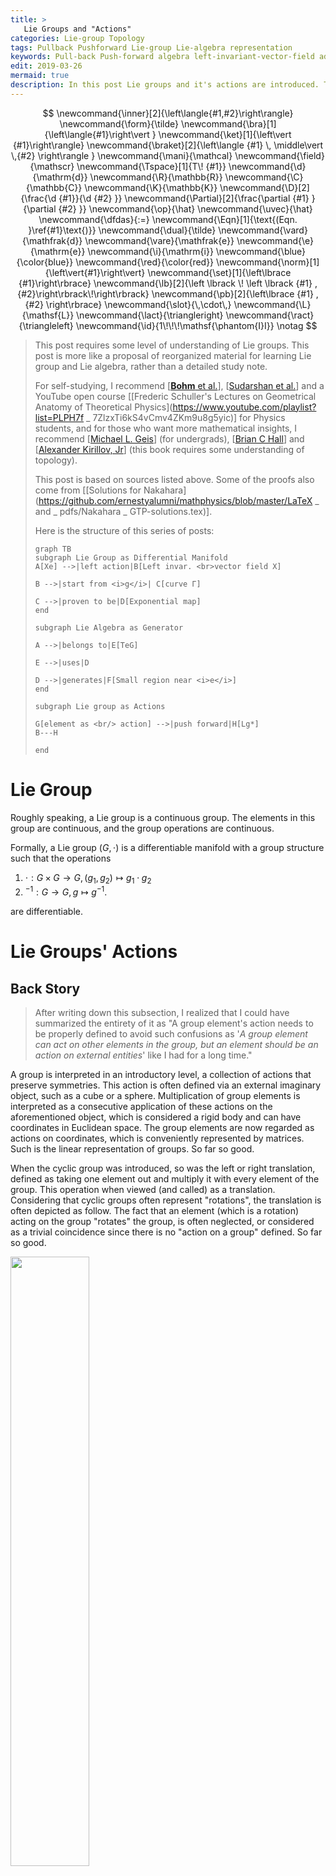 ```yaml
---
title: >
   Lie Groups and "Actions"
categories: Lie-group Topology
tags: Pullback Pushforward Lie-group Lie-algebra representation
keywords: Pull-back Push-forward algebra left-invariant-vector-field adjoint-representation
edit: 2019-03-26
mermaid: true
description: In this post Lie groups and it's actions are introduced. This is the first of a series posts start from Lie group and Lie algebra, where I try to understand "infinitesimal operators" and "generators" used by physicists from a mathematical standpoint. Hopefully, this series ends with a good explanation of what "generators" are in Classical Mechanics as well as Quantum Mechanics.
---
```


$$
\newcommand{\inner}[2]{\left\langle{#1,#2}\right\rangle}
\newcommand{\form}{\tilde}
\newcommand{\bra}[1]{\left\langle{#1}\right\vert }
\newcommand{\ket}[1]{\left\vert {#1}\right\rangle}
\newcommand{\braket}[2]{\left\langle {#1} \, \middle\vert \,{#2} \right\rangle }
\newcommand{\mani}{\mathcal}
\newcommand{\field}{\mathscr}
\newcommand{\Tspace}[1]{T\! {#1}}
\newcommand{\d}{\mathrm{d}}
\newcommand{\R}{\mathbb{R}}
\newcommand{\C}{\mathbb{C}}
\newcommand{\K}{\mathbb{K}}
\newcommand{\D}[2]{\frac{\d {#1}}{\d {#2} }}
\newcommand{\Partial}[2]{\frac{\partial {#1} }{\partial {#2} }}
\newcommand{\op}{\hat}
\newcommand{\uvec}{\hat}
\newcommand{\dfdas}{:=}
\newcommand{\Eqn}[1]{\text{(Eqn. }\ref{#1}\text{)}}
\newcommand{\dual}{\tilde}
\newcommand{\vard}{\mathfrak{d}}
\newcommand{\vare}{\mathfrak{e}}
\newcommand{\e}{\mathrm{e}}
\newcommand{\i}{\mathrm{i}}
\newcommand{\blue}{\color{blue}}
\newcommand{\red}{\color{red}}
\newcommand{\norm}[1]{\left\vert{#1}\right\vert}
\newcommand{\set}[1]{\left\lbrace {#1}\right\rbrace}
\newcommand{\lb}[2]{\left \lbrack \! \left \lbrack {#1} , {#2}\right\rbrack\!\right\rbrack}
\newcommand{\pb}[2]{\left\lbrace {#1} , {#2} \right\rbrace}
\newcommand{\slot}{\,\cdot\,}
\newcommand{\L}{\mathsf{L}}
\newcommand{\lact}{\triangleright}
\newcommand{\ract}{\triangleleft}
\newcommand{\id}{1\!\!\!\mathsf{\phantom{I}I}}
\notag
$$

> This post requires some level of understanding of Lie groups. This post is more like a proposal of reorganized material for learning Lie group and Lie algebra, rather than a detailed study note. 
>
> For self-studying, I recommend [[**Bohm** et al.](https://www.springer.com/us/book/9783540000310)], [[Sudarshan et al.](https://www.worldscientific.com/worldscibooks/10.1142/9751)] and a YouTube open course [[Frederic Schuller's Lectures on Geometrical Anatomy of Theoretical Physics](https://www.youtube.com/playlist?list=PLPH7f _ 7ZlzxTi6kS4vCmv4ZKm9u8g5yic)] for Physics students, and for those who want more mathematical insights, I recommend [[Michael L. Geis](http://scholar.rose-hulman.edu/rhumj/vol15/iss2/5/)] (for undergrads), [[Brian C Hall](https://www.springer.com/us/book/9783319134666)] and [[Alexander Kirillov, Jr](https://www.cambridge.org/core/books/an-introduction-to-lie-groups-and-lie-algebras/98E68056F3EE57686421863E2B0B5DF4)] (this book requires some understanding of topology). 
>
> This post is based on sources listed above. Some of the proofs also come from [[Solutions for Nakahara](https://github.com/ernestyalumni/mathphysics/blob/master/LaTeX _ and _ pdfs/Nakahara _ GTP-solutions.tex)].
>
> Here is the structure of this series of posts:
>
> ```mermaid
> graph TB
> subgraph Lie Group as Differential Manifold
> A[Xe] -->|left action|B[Left invar. <br>vector field X]
> 
> B -->|start from <i>g</i>| C[curve Γ]
> 
> C -->|proven to be|D[Exponential map]
> end
> 
> subgraph Lie Algebra as Generator
> 
> A -->|belongs to|E[TeG]
> 
> E -->|uses|D
> 
> D -->|generates|F[Small region near <i>e</i>]
> end
> 
> subgraph Lie group as Actions
> 
> G[element as <br/> action] -->|push forward|H[Lg*]
> B---H
> 
> end
> 
> ```

# Lie Group

Roughly speaking, a Lie group is a continuous group. The elements in this group are continuous, and the group operations are continuous.

Formally, a Lie group $(G,\cdot)​$ is a differentiable manifold with a group structure such that the operations

1. $\cdot : G\times G \rightarrow G,\, (g _ 1,g _ 2)\mapsto g _ 1\cdot g _ 2​$
2. $^{-1}: G\rightarrow G,\, g\mapsto g^{-1}$.

are differentiable.

# Lie Groups' Actions

## Back Story

> After writing down this subsection, I realized that I could have summarized the entirety of it as "A group element's action needs to be properly defined to avoid such confusions as '*A group element can act on other elements in the group, but an element should be an action on external entities*' like I had for a long time."

A group is interpreted in an introductory level, a collection of actions that preserve symmetries. This action is often defined via an external imaginary object, such as a cube or a sphere. Multiplication of group elements is interpreted as a consecutive application of these actions on the aforementioned object, which is considered a rigid body and can have coordinates in Euclidean space. The group elements are now regarded as actions on coordinates, which is conveniently represented by matrices. Such is the linear representation of groups. So far so good.

When the cyclic group was introduced, so was the left or right translation, defined as taking one element out and multiply it with every element of the group. This operation when viewed (and called) as a translation. Considering that cyclic groups often represent "rotations", the translation is often depicted as follow. The fact that an element (which is a rotation) acting on the group "rotates" the group, is often neglected, or considered as a trivial coincidence since there is no "action on a group" defined. So far so good.

<img src="https://raw.githubusercontent.com/yk-liu/yk-liu.github.io/master/_posts/2019-01-12-Lie-Groups-and-Actions/assets/translation.png" width="50%">

Then a more mathematical way of defining a group is introduced. Multiplication with a bunch of properties (namely closure, associativity, identity and invertibility) is defined on a set, making it a group. There is really not much to say about what is in this set. For all one knows, it's like a point set, with each point representing "something" like an action. This point of view is validified when one learned that $\set{ \e^{\i 2\pi j/ N} \mid j=1,2,3,\cdots, N}$ is a perfect cyclic group under multiplication of numbers. So far so good.

By taking the mathematical highroad, the external "rigid body" is removed. Previously we need two parts to define a group; one is the set of "actions", the other is something "to be acted". The former can be represented as matrices, the latter a set of coordinates. It makes no sense saying that a matrix "rotates another matrix $\frac{\pi}{6}$ around $x$-axis". When faced with such discrepancy, I thought that the naïve view of groups as point sets must be wrong. Groups must be made of something much more complicated than matrices, let along points since the group elements can somehow act on each other as well as on other entities. 

Thing got out of hand when I encountered Lie group. Similar to discrete groups, I first learned that continuous operations such a translation and rotations are represented by Lie groups. So a Lie group is made of continuous operations (often considered acting on a sphere). Then I learned formally; a Lie group is defined as a smooth manifold equipped with smooth group operations, which clearly means that a Lie group is made of points! Then there is the concept of left and right translations, depicted as magical translations along the one-parameter subgroups. $g(s)\circ g(t)$ is understood as $g(s)$ as a action acting on the point $g(t)$, moving it to a new point $g(s+t)=g(s)\circ g(t)​$. 

<img src="https://raw.githubusercontent.com/yk-liu/yk-liu.github.io/master/_posts/2019-01-12-Lie-Groups-and-Actions/assets/LieTranslation.png" width="45%">

The confusing property that a group element can act on the group itself is caused by lack of proper definition of "action" of a group element. This chapter is often organized at the end of Lie group, but I think that early exposure to this concept helps to reduce the aforementioned confusion.

## Lie Groups' Actions on Manifold

A **left $G​$-action** of a Lie group $(G,\cdot)​$ on a manifold $ M​$ is a binary operation $(\slot,\slot)​$ sometimes denoted as $\triangleright​$.

$$
G\times  M \rightarrow  M: (g,p)\mapsto g\lact p
$$

such that

$$
\begin{align*}
e\lact p &= p,\\
g _ 1 \lact \left(g _ 2 \lact p\right) &= \left(g _ 2\cdot g _ 1\right)\lact p.
\end{align*}
$$

Sometimes a dot "$\,\cdot\,$" is abused to denote this left action as $g\cdot p$ when there is no ambiguity about which operation to be used.

In a similar fashion, a **right $G$-action** $\ract$ is defined as

$$
 M \times G \rightarrow  M : (p,g)\mapsto p\ract g
$$

such that 

$$
\begin{align*}
p\ract e &= p,\\
\left(p \ract g _ 2\right)\ract g _ 1  &= p \ract \left(g _ 1 \cdot g _ 2\right) .
\end{align*}
$$

## Lie Group's Actions on Itself

Notice that Lie group itself is a manifold, on which Lie group can thus "act". The **left action** or **left translation**: $L _ g: G\rightarrow G​$ is defined by $L _ g(h)=g\cdot h​$. Written in the form of **left $G​$-action** on itself, it reads:

$$
\begin{align*}
&G \times G \rightarrow G:
&L _ g(h) \mapsto g \lact h \dfdas g\cdot h \in G
\end{align*}
$$

Similarly, **Right action** or **right translation** $R _ g : G\rightarrow G$ is defined by $R _ g(h) = h\cdot g​$. 

## Lie Group's Actions: Pushed Forward

### Vectors Are Pushed Forward

This section follows [[**Bohm**, A. et al](https://www.springer.com/us/book/9783540000310)].

Let $M _ 1$ and $M _ 2$ be smooth manifolds, $p\in M _ 1$ and $\varphi: M _ 1\rightarrow M _ 2$ be a smooth function. Then $\varphi$ induces a *linear* map 

$$
\varphi _ * : T _ p M _ 1 \rightarrow T _ {\varphi(p)}M _ 2
$$

celled the **pushforward** or the **differential map**. This map is described by considering an arbitrary tangent vector $v _ p\in T _ p M$ to a curve $C _ 1:[0,1]\rightarrow M _ 1$, i.e., $v _ p = \Big.\D{C _ 1}{t}\Big\vert _ {t=0}$. The image of $C _ 1$ is a smooth curve in $M _ 2$ under $\varphi$:

$$
C _ 2\dfdas\varphi\circ C _ 1: [0,1]\rightarrow M _ 2
$$

The push forward of a vector is then

$$
\varphi _ * (v _ p)=v _ {*p} \dfdas \Big.\D{C _ 2}{t}\Big\vert _ {t=0}
$$

### \*Differential Forms Are Pulled Back

This section follows [[**Bohm**, A. et al](https://www.springer.com/us/book/9783540000310)].

Left $M _ 1​$ and $M _ 2​$ be smooth manifolds, $p\in M _ 1​$ and $\varphi: M _ 1\rightarrow M _ 2​$ be a smooth function. Then $\varphi​$ induces a *linear* map between cotangent spaces,

$$
\varphi ^ * : T _ p^* M _ 1 \leftarrow T _ {\varphi(p)}^*M _ 2,
$$

called the **pullback map**. This map is described by considering an arbitrary cotangent vector $\omega _ {\varphi(p)}​$ at $T _ {\varphi(p)}^*M​$. The pullback is defined as its action on an arbitrary element $u _ p​$ of $T _ pM​$. We have

$$
\big[\varphi^*(\omega _ {\varphi(p)})\big](v _ p)=\omega^* _ {\varphi(p)}(u _ p)\dfdas \omega _ {\varphi(p)}(v _ {*p})
$$

where the RHS only contains quantities we have defined.

### Push Forward of Left and Right Actions

Each of these actions also defines the action of $G$ on vector fields as well as differential forms on $G$ (as a manifold). For a tangent vector $v ∈ T _ hG$ at $h\in G$, the push forward of left action $(L _ g) _ ∗$ will move the vector to $T _ {g\cdot h} G$. This map is denoted as

$$
(L _ g) _ *: T _ gG\ni v\mapsto (L _ g) _ * v\in T _ {g\cdot m}.
$$

Sometimes the notion of a dot "$\,\cdot\,$" is again abused to denoted such action as $g\cdot v = (L _ g) _ *v$.

<img src="https://raw.githubusercontent.com/yk-liu/yk-liu.github.io/master/_posts/2019-01-12-Lie-Groups-and-Actions/assets/LieActionPushForward.png" width="35%">

In short, **the left action $L _ g$ carries everything defined on $h$ to $g\cdot h$ like a simple translation**.

The vector field $X$ on $G$ can be thus pushed forward to another vector field ${L _ g}^* X$:

$$
({L _ g}^* X) _ {gh}\dfdas {L _ g}^* (X _ h)
$$

# Lie Group's (Matrix) Representations

The idea of relating a Lie group to a set of action is closely related to the notion of representation. When we choose to make Lie group act on a Euclidean space, the transformation can be described by a matrix. In other words, a one-to-one correspondence can be established between a Lie group and a set of matrices.

## Representation of Lie Groups

A Lie group $G$ can act on a Manifold $M$, denoted as the "action" map:

$$
\begin{array}{cccccccc}
G & \times & M & \rightarrow & M \\
\text{A Lie group} & \text{acts on} & \text{a manifold} & \text{gets} & \text{the same amnifold} \\\\
(\quad g & \cdot & m\quad ) &\mapsto & m'\dfdas(gm)\\
\substack{\text{An element in}\newline \text{Lie group}} & \text{acts on} & \substack{\text{a point in}\newline \text{manifold}} & \text{gets} & \substack{\text{another point in}\newline \text{manifold}} \\
\Updownarrow & & & &  {\color{red}\textbf{same}}\Updownarrow \\
(\quad\rho(g) & \cdot & m\quad ) &\mapsto & m'\dfdas(\rho(g)m)\\
\substack{\text{A map $\rho$}\newline \text{depend on $g$}} & \text{acts on} & \substack{\text{a point in}\newline \text{manifold}} & \text{gets} & \substack{\text{another point in}\newline \text{manifold}} \\
\end{array}
$$

The same "action" map can be replaced my a map $\rho$ that is chosen to be the same at every point on $M$. Such replacement is called the **representation on the representation space $M$**, or a **representation** in short. That is to say, the action of a Lie group on a manifold is nothing but a map. This map is represented by another map $\rho$.

$$
\begin{array}{cccccccc}
g &&&  & m'\dfdas(gm)\\
\substack{\text{An element in}\newline \text{Lie group}}&& \Huge\circlearrowleft&  & \substack{\text{another point in}\newline \text{manifold}} \\
\downarrow \scriptsize\text{maps to} & & \text{circles around} & & \uparrow \\
\rho(g) & \cdot & m &\mapsto & m'\dfdas(\rho(g)m)\\
\substack{\text{A map $\rho$}\newline \text{depend on $g$}} & \text{acts on} & \substack{\text{a point in}\newline \text{manifold}} & \text{gets} & \substack{\text{another point in}\newline \text{manifold}} \\
\end{array}
$$

Notice that the map $\rho​$ need to satisfy the following conditions:

$$
\rho(g) m_0 = g\cdot m_0, \quad\text{for all }  g\in G\\
\rho(g_0) m = g_0 \cdot m, \quad\text{for all }  m\in M\\
$$

hence such map $\rho$ does reflect the properties of Lie group, which is why representation theories are so important in group theory.

## Matrix Representations

Recall that a manifold always have local coordinates. Therefore, any manifold can be considered locally as a Euclidean space, which means that the map $\rho$ can be viewed as matrices. Such representations are called **linear representations**. 

## Adjoint Representations

For an arbitrary Lie group, to give its representation (or more precisely, representation on the representation space $M$), a manifold $M$ must be chosen. This can be quite troublesome. Say I chose $M=\set{0}$, then the representation of any Lie group is identity map $\rho(g)=\id,\, \forall g\in G$. Such representation is too trivial to reveal anything insightful about the Lie group. Even if I choose a more complicated manifold, it's still hard for me to make sure that $M​$ not any bigger, not any smaller, that such choice is **"just right"**. 

Remember that Lie group itself is a manifold and can thus acted on. What choice is better than $G$ itself? Such representation is $M$-independent, and can provide information on $G$ "just right".

$$
\begin{array}{cccccccc}
G & \times & G & \rightarrow & G \\
\text{A Lie group} & \text{acts on} & \substack{\text{Lie group itself}\newline \text{seen as a manifold}} & \text{gets} & \text{the same Lie group} \\\\
(\quad g_1 & \cdot & g_2 \quad)&\mapsto & g_3'\dfdas(g_1g_2)\\
\substack{\text{An element in}\newline \text{Lie group}} & \text{acts on} & \substack{\text{another element in Lie group}\newline \text{seen as a point in a manifold}} & \text{gets} & \substack{\text{yet another element in Lie group}\newline \text{seen as a point in a manifold}} \\
\Updownarrow & & & & {\color{red}\textbf{same}}\Updownarrow \\
(\quad\rho(g_1) & \cdot & g_2\quad) &\mapsto & g_3'\dfdas(\rho(g_1)\cdot g_2)\\
\substack{\text{A map $\rho$}\newline \text{depend on $g_1$}} & \text{acts on} & \substack{\text{another element in Lie group}\newline \text{seen as a point in a manifold}} & \text{gets} & \substack{\text{yet another element in Lie group}\newline \text{seen as a point in a manifold}}
\end{array}
$$
